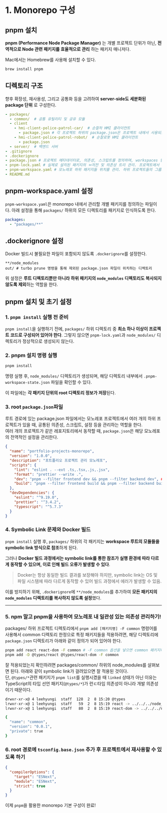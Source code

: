 # 1. Monorepo 구성

## pnpm 설치

**pnpm (Performance Node Package Manager)** 는 개별 프로젝트 단위가 아닌, **전역적으로 Node 관련 패키지를 효율적으로 관리** 하는 패키지 매니저다.

Mac에서는 Homebrew를 사용해 설치할 수 있다.

```zsh
brew install pnpm
```

## 디렉토리 구조

향후 확장성, 재사용성, 그리고 공통화 등을 고려하여 **server-side도 세분화된 package 단위** 로 구성한다.

```yaml
- packages/
  - common/  # 공통 유틸리티 및 공유 모듈
  - client
    - hmi-client-police-patrol-car/  # 순찰차 HMI 클라이언트
      - package.json # 각 프로젝트 하위의 package.json은 프로젝트 내에서 사용되는 dependencies가 관리된다.
    - hmi-client-police-patrol-robot/  # 순찰로봇 HMI 클라이언트
      - package.json
  - server/  # 백엔드 서버
- .gitignore
- .dockerignore
- package.json # 프로젝트 메타데이터로, 의존성, 스크립트를 정의하며, workspaces 항목을 사용해서 하위 패키지들 관리
- pnpm-lock.yaml # 실제로 설치된 패키지의 ㅂ저전 및 의존성 트리 관리. 프로젝트에서 동일한 의존성 환경을 보장
- pnpm-workspace.yaml # 모노레포 하위 패키지들 위치를 관리. 하위 프로젝트들의 그룹화 및 의존성 공유 설정
- README.md
```

## pnpm-workspace.yaml 설정

`pnpm-workspace.yaml`은 monorepo 내에서 관리할 개별 패키지를 정의하는 파일이다. 아래 설정을 통해 `packages/` 하위의 모든 디렉토리를 패키지로 인식하도록 한다.

```yaml
packages:
  - "packages/**"
```

## .dockerignore 설정

Docker 빌드시 불필요한 파일이 포함되지 않도록 `.dockerignore`를 설정한다.

```dockerignore
**/node_modules
out/ # turbo prune 명령을 통해 제외된 package.json 파일이 위치하는 디렉토리
```

위 설정은 **루트 디렉토리뿐만 아니라 하위 패키지의 `node_modules` 디렉토리도 복사되지 않도록 제외**하는 역할을 한다.

## pnpm 설치 및 초기 설정

### 1. `pnpm install` 실행 전 준비

`pnpm install`을 실행하기 전에, `packages/` 하위 디렉토리 중 **최소 하나 이상이 프로젝트 코드로 구성되어 있어야 한다**.
그렇지 않으면 `pnpm-lock.yaml`과 `node_modules/` 디렉토리가 정상적으로 생성되지 않는다.

### 2. pnpm 설치 명령 실행

```zsh
pnpm install
```

명령 실행 후, `node_modules/` 디렉토리가 생성되며,
해당 디렉토리 내부에서 `.pnpm-workspace-state.json` 파일을 확인할 수 있다.

이 파일에는 **각 패키지 단위의 root 디렉토리 정보가 저장**된다.

### 3. root `package.json`파일

루트 경로에 있는 package.json 파일에서는 모노레포 프로젝트에서 여러 개의 하위 프로젝트가 있을 때, 공통된 의존성, 스크립트, 설정 등을 관리하는 역할을 한다.  
여러 개의 프로젝트가 같은 레포지토리에서 동작할 때, `package.json`은 해당 모노레포의 전역적인 설정을 관리한다.

```json
{
  "name": "portfolio-projects-monorepo",
  "version": "1.0.0",
  "description": "포트폴리오 프로젝트 관리 모노레포",
  "scripts": {
    "lint": "eslint . --ext .ts,.tsx,.js,.jsx",
    "format": "prettier --write .",
    "dev": "pnpm --filter frontend dev && pnpm --filter backend dev", # pnpm --filter 옵션을 사용해 특정 프로젝트만 선택적으로 실행
    "build": "pnpm --filter frontend build && pnpm --filter backend build"
  },
  "devDependencies": {
    "eslint": "^9.19.0",
    "prettier": "^3.4.2",
    "typescript": "^5.7.3"
  }
}
```

### 4. Symbolic Link 문제와 Docker 빌드

`pnpm install` 실행 후, `packages/` 하위의 각 패키지는 **workspace 루트의 모듈들을 symbolic link 방식으로 참조**하게 된다.

그러나 **Docker 빌드 과정에서는 symbolic link를 통한 참조가 실행 환경에 따라 다르게 동작할 수 있으며, 이로 인해 빌드 오류가 발생할 수 있다**.

> Docker는 항상 동일한 빌드 결과를 보장해야 하지만, symbolic link는 OS 및 파일 시스템에 따라 다르게 동작할 수 있어 빌드 과정에서 에러가 발생할 수 있음.

이를 방지하기 위해, `.dockerignore`에 `**/node_modules`를 추가하여 **모든 패키지의 `node_modules` 디렉토리를 복사하지 않도록 설정**했다.

---

### 5. npm 말고 pnpm을 사용하여 모노레포 내 일관성 있는 의존성 관리하기!

packages/ 하위 프로젝트 디렉토리에서 `pnpm add [패키지명] -F common` 명령어를 사용해서 common 디렉토리 한정으로 특정 패키지들을 적용하려면, 해당 디렉토리에 `package.json` 디렉토리가 아래와 같이 정의가 되어 있어야 한다.

```zsh
pnpm add react react-dom -F common # -F common 옵션을 넣으면 common 패키지에만 의존성을 추가할 수 있다.
pnpm add -D @types/react @types/react-dom -F common
```

잘 적용되었는지 확인하려면 packages/common/ 하위의 node_modules를 살펴보면 된다. 아래와 같이 symbolic link가 걸려있으면 잘 적용된 것이다.  
단, `@types/*`관련 패키지가 `pnpm list`를 실행시켰을 때 `linked` 상태가 아닌 이유는 TypeScript의 타입 선언 패키지(`@types/*`)가 런ㄷ타임 의존성이 아니라 개발 의존성이기 때문이다.

```zsh
drwxr-xr-x@ 4 leehyungi  staff  128  2  8 15:20 @types
lrwxr-xr-x@ 1 leehyungi  staff   59  2  8 15:19 react -> ../../../node_modules/.pnpm/react@19.0.0/node_modules/react
lrwxr-xr-x@ 1 leehyungi  staff   80  2  8 15:19 react-dom -> ../../../node_modules/.pnpm/react-dom@19.0.0_react@19.0.0/node_modules/react-dom
```

```zsh
{
  "name": "common",
  "version": "0.0.1",
  "private": true
}
```

### 6. root 경로에 `tsconfig.base.json` 추가 후 프로젝트에서 재사용할 수 있도록 하기

```json
{
  "compilerOptions": {
    "target": "ESNext",
    "module": "ESNext",
    "strict": true
  }
}
```

이제 `pnpm`을 활용한 monorepo 기본 구성이 완료!
